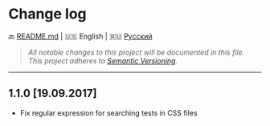 # Change log

:back: [README.md](./README.md) 
|
:us: English
|
:ru: [Русский](./CHANGELOG-RU.md)

> _All notable changes to this project will be documented in this file._  
> _This project adheres to [Semantic Versioning](http://semver.org/)._

---

## 1.1.0 [19.09.2017]

- Fix regular expression for searching tests in CSS files
